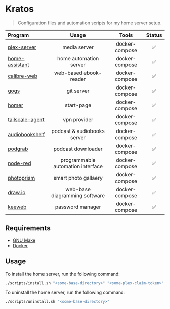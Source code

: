 # Kratos
> Configuration files and automation scripts for my home server setup.

| Program                                                    | Usage                              | Tools          | Status |
| :--------------------------------------------------------- | :--------------------------------: | :------------: | :----: |
| [plex-server](https://plex.tv/)                            | media server                       | docker-compose | ✅ |
| [home-assistant](https://www.home-assistant.io/)           | home automation server             | docker-compose | ✅ |
| [calibre-web](https://github.com/janeczku/calibre-web)     | web-based ebook-reader             | docker-compose | ✅ |
| [gogs](https://gogs.io/)                                   | git server                         | docker-compose | ✅ |
| [homer](https://github.com/bastienwirtz/homer)             | start-page                         | docker-compose | ✅ |
| [tailscale-agent](https://tailscale.com/)                  | vpn provider                       | docker-compose | ✅ |
| [audiobookshelf](https://www.audiobookshelf.org/)          | podcast & audiobooks server        | docker-compose | ✅ |
| [podgrab](https://github.com/akhilrex/podgrab)             | podcast downloader                 | docker-compose | ✅ |
| [node-red](https://nodered.org/)                           | programmable automation interface  | docker-compose | ✅ |
| [photoprism](https://photoprism.app/)                      | smart photo gallaery               | docker-compose | ✅ |
| [draw.io](https://github.com/jgraph/drawio)                | web-base diagramming software      | docker-compose | ✅ |
| [keeweb](https://keeweb.info/)                             | password manager                   | docker-compose | ✅ |

## Requirements

- [GNU Make](https://www.gnu.org/software/make/)
- [Docker](https://www.docker.com/#)

## Usage
To install the home server, run the following command:
```bash
./scripts/install.sh "<some-base-directory>" "<some-plex-claim-token>"
```

To uninstall the home server, run the following command:
```bash
./scripts/uninstall.sh "<some-base-directory>"
```
